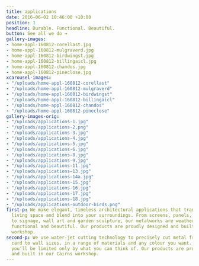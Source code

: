 ```yaml
---
title: applications
date: 2016-06-02 10:46:00 +10:00
position: 1
headline: Durable. Functional. Beautiful.
button: See all we do →
gallery-images:
- home-appl-160812-corellast.jpg
- home-appl-160812-mulgraverd.jpg
- home-appl-160812-birdwingst.jpg
- home-appl-160812-billingaicl.jpg
- home-appl-160812-chandos.jpg
- home-appl-160812-pineclose.jpg
xcarousel-images:
- "/uploads/home-appl-160812-corellast"
- "/uploads/home-appl-160812-mulgraverd"
- "/uploads/home-appl-160812-birdwingst"
- "/uploads/home-appl-160812-billingaicl"
- "/uploads/home-appl-160812-chandos"
- "/uploads/home-appl-160812-pineclose"
gallery-images-orig:
- "/uploads/applications-1.jpg"
- "/uploads/applications-2.png"
- "/uploads/applications-3.jpg"
- "/uploads/applications-4.jpg"
- "/uploads/applications-5.jpg"
- "/uploads/applications-6.jpg"
- "/uploads/applications-8.jpg"
- "/uploads/applications-9.jpg"
- "/uploads/applications-11.jpg"
- "/uploads/applications-13.jpg"
- "/uploads/applications-14a.jpg"
- "/uploads/applications-15.jpg"
- "/uploads/applications-16.jpg"
- "/uploads/applications-17.jpg"
- "/uploads/applications-18.jpg"
- "/uploads/applications-outdoor-birds.png"
first-p: We make elegant, timeless architectural applications that transform your
  living space and blend into your surroundings. From screens, panels, gates and letterboxes,
  to signage, wall art and garden sculpture, our metalworks are weatherproof, durable,
  functional and beautiful. Our products are proudly designed and built in our Cairns
  workshop.
second-p: We use water-jet cutting technology to precisely cut metal from business
  card to wall sizes, in a range of materials and any colour you want. Which means
  you’ll be limited only by what you can think of. Our products are proudly designed
  and built in our Cairns workshop.
---
```

